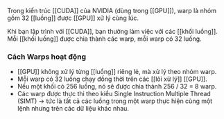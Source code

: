 Trong kiến trúc [[CUDA]] của NVIDIA (dùng trong [[GPU]]), warp là nhóm gồm 32 [[luồng]] được [[GPU]] xử lý cùng lúc.

Khi bạn lập trình với [[CUDA]], bạn thường làm việc với các [[khối luồng]]. Mỗi [[khối luồng]] được chia thành các warp, mỗi warp có 32 luồng.

### Cách Warps hoạt động

- [[GPU]] không xử lý từng [[luồng]] riêng lẻ, mà xử lý theo nhóm warp.
- Mỗi warp có 32 luồng chạy đồng thời trên các [[lõi xử lý]] [[GPU]].
- Nếu một khối có 256 luồng, nó sẽ được chia thành 256 / 32 = 8 warp.
- Các warp được thực thi theo kiểu Single Instruction Multiple Thread (SIMT) → tức là tất cả các luồng trong một warp thực hiện cùng một lệnh nhưng trên các dữ liệu khác nhau.
